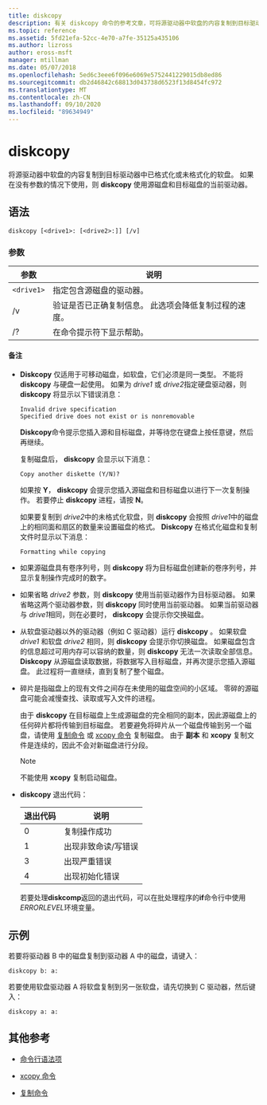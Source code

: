 ```yaml
---
title: diskcopy
description: 有关 diskcopy 命令的参考文章，可将源驱动器中软盘的内容复制到目标驱动器中已格式化或未格式化的软盘。
ms.topic: reference
ms.assetid: 5fd21efa-52cc-4e70-a7fe-35125a435106
ms.author: lizross
author: eross-msft
manager: mtillman
ms.date: 05/07/2018
ms.openlocfilehash: 5ed6c3eee6f096e6069e5752441229015db8ed86
ms.sourcegitcommit: db2d46842c68813d043738d6523f13d8454fc972
ms.translationtype: MT
ms.contentlocale: zh-CN
ms.lasthandoff: 09/10/2020
ms.locfileid: "89634949"
---
```

# <a name="diskcopy"></a>diskcopy

将源驱动器中软盘的内容复制到目标驱动器中已格式化或未格式化的软盘。 如果在没有参数的情况下使用，则 **diskcopy** 使用源磁盘和目标磁盘的当前驱动器。

## <a name="syntax"></a>语法

```
diskcopy [<drive1>: [<drive2>:]] [/v]
```

### <a name="parameters"></a>参数

| 参数 | 说明 |
| --------- | ----------- |
| `<drive1>` | 指定包含源磁盘的驱动器。 |
| /v | 验证是否已正确复制信息。 此选项会降低复制过程的速度。 |
| /? | 在命令提示符下显示帮助。 |

#### <a name="remarks"></a>备注

- **Diskcopy** 仅适用于可移动磁盘，如软盘，它们必须是同一类型。 不能将 **diskcopy** 与硬盘一起使用。 如果为 *drive1* 或 *drive2*指定硬盘驱动器，则 **diskcopy** 将显示以下错误消息：

    ```
    Invalid drive specification
    Specified drive does not exist or is nonremovable
    ```

    **Diskcopy**命令提示您插入源和目标磁盘，并等待您在键盘上按任意键，然后再继续。

    复制磁盘后， **diskcopy** 会显示以下消息：

    ```
    Copy another diskette (Y/N)?
    ```

    如果按 **Y**， **diskcopy** 会提示您插入源磁盘和目标磁盘以进行下一次复制操作。 若要停止 **diskcopy** 进程，请按 **N**。

    如果要复制到 *drive2*中的未格式化软盘，则 **diskcopy** 会按照 *drive1*中的磁盘上的相同面和扇区的数量来设置磁盘的格式。 **Diskcopy** 在格式化磁盘和复制文件时显示以下消息：

    ```
    Formatting while copying
    ```

- 如果源磁盘具有卷序列号，则 **diskcopy** 将为目标磁盘创建新的卷序列号，并显示复制操作完成时的数字。

- 如果省略 *drive2* 参数，则 **diskcopy** 使用当前驱动器作为目标驱动器。 如果省略这两个驱动器参数，则 **diskcopy** 同时使用当前驱动器。 如果当前驱动器与 *drive1*相同，则在必要时， **diskcopy** 会提示你交换磁盘。

- 从软盘驱动器以外的驱动器（例如 C 驱动器）运行 **diskcopy** 。 如果软盘 *drive1* 和软盘 *drive2* 相同，则 **diskcopy** 会提示你切换磁盘。 如果磁盘包含的信息超过可用内存可以容纳的数量，则 **diskcopy** 无法一次读取全部信息。 **Diskcopy** 从源磁盘读取数据，将数据写入目标磁盘，并再次提示您插入源磁盘。 此过程将一直继续，直到复制了整个磁盘。

- 碎片是指磁盘上的现有文件之间存在未使用的磁盘空间的小区域。 零碎的源磁盘可能会减慢查找、读取或写入文件的进程。

    由于 **diskcopy** 在目标磁盘上生成源磁盘的完全相同的副本，因此源磁盘上的任何碎片都将传输到目标磁盘。 若要避免将碎片从一个磁盘传输到另一个磁盘，请使用 [复制命令](copy.md) 或 [xcopy 命令](xcopy.md) 复制磁盘。 由于 **副本** 和 **xcopy** 复制文件是连续的，因此不会对新磁盘进行分段。

    > [!NOTE]
    > 不能使用 **xcopy** 复制启动磁盘。

- **diskcopy** 退出代码：

    | 退出代码 | 说明 |
    | --------- | ----------- |
    | 0 | 复制操作成功 |
    | 1 | 出现非致命读/写错误 |
    | 3 | 出现严重错误 |
    | 4 | 出现初始化错误 |

    若要处理**diskcomp**返回的退出代码，可以在批处理程序的**if**命令行中使用*ERRORLEVEL*环境变量。

## <a name="examples"></a>示例

若要将驱动器 B 中的磁盘复制到驱动器 A 中的磁盘，请键入：

```
diskcopy b: a:
```

若要使用软盘驱动器 A 将软盘复制到另一张软盘，请先切换到 C 驱动器，然后键入：

```
diskcopy a: a:
```

## <a name="additional-references"></a>其他参考

- [命令行语法项](command-line-syntax-key.md)

- [xcopy 命令](xcopy.md)

- [复制命令](copy.md)
